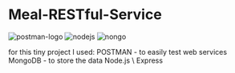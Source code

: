 # Meal-RESTful-Service
![postman-logo](https://user-images.githubusercontent.com/66301432/116080302-8f5b4180-a6a1-11eb-86ea-7d740079e537.png)
![nodejs](https://user-images.githubusercontent.com/66301432/116080306-8ff3d800-a6a1-11eb-9743-1abec08621e9.png)
![nongo](https://user-images.githubusercontent.com/66301432/116080308-908c6e80-a6a1-11eb-884c-c6c9f632d443.png)


for this tiny project I used:
POSTMAN - to easily test web services
MongoDB - to store the data
Node.js \ Express
